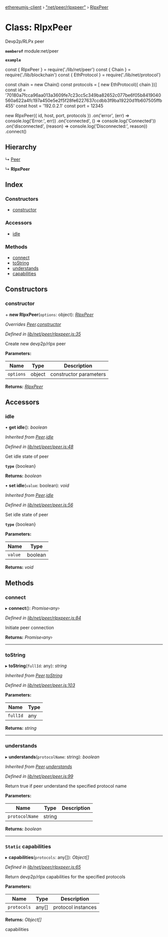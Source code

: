 [ethereumjs-client](../README.md) › ["net/peer/rlpxpeer"](../modules/_net_peer_rlpxpeer_.md) › [RlpxPeer](_net_peer_rlpxpeer_.rlpxpeer.md)

# Class: RlpxPeer

Devp2p/RLPx peer

**`memberof`** module:net/peer

**`example`** 

const { RlpxPeer } = require('./lib/net/peer')
const { Chain } = require('./lib/blockchain')
const { EthProtocol } = require('./lib/net/protocol')

const chain = new Chain()
const protocols = [ new EthProtocol({ chain })]
const id = '70180a7fcca96aa013a3609fe7c23cc5c349ba82652c077be6f05b8419040560a622a4fc197a450e5e2f5f28fe6227637ccdbb3f9ba19220d1fb607505ffb455'
const host = '192.0.2.1'
const port = 12345

new RlpxPeer({ id, host, port, protocols })
  .on('error', (err) => console.log('Error:', err))
  .on('connected', () => console.log('Connected'))
  .on('disconnected', (reason) => console.log('Disconnected:', reason))
  .connect()

## Hierarchy

  ↳ [Peer](_net_peer_peer_.peer.md)

  ↳ **RlpxPeer**

## Index

### Constructors

* [constructor](_net_peer_rlpxpeer_.rlpxpeer.md#constructor)

### Accessors

* [idle](_net_peer_rlpxpeer_.rlpxpeer.md#idle)

### Methods

* [connect](_net_peer_rlpxpeer_.rlpxpeer.md#connect)
* [toString](_net_peer_rlpxpeer_.rlpxpeer.md#tostring)
* [understands](_net_peer_rlpxpeer_.rlpxpeer.md#understands)
* [capabilities](_net_peer_rlpxpeer_.rlpxpeer.md#static-capabilities)

## Constructors

###  constructor

\+ **new RlpxPeer**(`options`: object): *[RlpxPeer](_net_peer_rlpxpeer_.rlpxpeer.md)*

*Overrides [Peer](_net_peer_peer_.peer.md).[constructor](_net_peer_peer_.peer.md#constructor)*

*Defined in [lib/net/peer/rlpxpeer.js:35](https://github.com/ethereumjs/ethereumjs-client/blob/master/lib/net/peer/rlpxpeer.js#L35)*

Create new devp2p/rlpx peer

**Parameters:**

Name | Type | Description |
------ | ------ | ------ |
`options` | object | constructor parameters |

**Returns:** *[RlpxPeer](_net_peer_rlpxpeer_.rlpxpeer.md)*

## Accessors

###  idle

• **get idle**(): *boolean*

*Inherited from [Peer](_net_peer_peer_.peer.md).[idle](_net_peer_peer_.peer.md#idle)*

*Defined in [lib/net/peer/peer.js:48](https://github.com/ethereumjs/ethereumjs-client/blob/master/lib/net/peer/peer.js#L48)*

Get idle state of peer

**`type`** {boolean}

**Returns:** *boolean*

• **set idle**(`value`: boolean): *void*

*Inherited from [Peer](_net_peer_peer_.peer.md).[idle](_net_peer_peer_.peer.md#idle)*

*Defined in [lib/net/peer/peer.js:56](https://github.com/ethereumjs/ethereumjs-client/blob/master/lib/net/peer/peer.js#L56)*

Set idle state of peer

**`type`** {boolean}

**Parameters:**

Name | Type |
------ | ------ |
`value` | boolean |

**Returns:** *void*

## Methods

###  connect

▸ **connect**(): *Promise‹any›*

*Defined in [lib/net/peer/rlpxpeer.js:84](https://github.com/ethereumjs/ethereumjs-client/blob/master/lib/net/peer/rlpxpeer.js#L84)*

Initiate peer connection

**Returns:** *Promise‹any›*

___

###  toString

▸ **toString**(`fullId`: any): *string*

*Inherited from [Peer](_net_peer_peer_.peer.md).[toString](_net_peer_peer_.peer.md#tostring)*

*Defined in [lib/net/peer/peer.js:103](https://github.com/ethereumjs/ethereumjs-client/blob/master/lib/net/peer/peer.js#L103)*

**Parameters:**

Name | Type |
------ | ------ |
`fullId` | any |

**Returns:** *string*

___

###  understands

▸ **understands**(`protocolName`: string): *boolean*

*Inherited from [Peer](_net_peer_peer_.peer.md).[understands](_net_peer_peer_.peer.md#understands)*

*Defined in [lib/net/peer/peer.js:99](https://github.com/ethereumjs/ethereumjs-client/blob/master/lib/net/peer/peer.js#L99)*

Return true if peer understand the specified protocol name

**Parameters:**

Name | Type | Description |
------ | ------ | ------ |
`protocolName` | string |   |

**Returns:** *boolean*

___

### `Static` capabilities

▸ **capabilities**(`protocols`: any[]): *Object[]*

*Defined in [lib/net/peer/rlpxpeer.js:65](https://github.com/ethereumjs/ethereumjs-client/blob/master/lib/net/peer/rlpxpeer.js#L65)*

Return devp2p/rlpx capabilities for the specified protocols

**Parameters:**

Name | Type | Description |
------ | ------ | ------ |
`protocols` | any[] | protocol instances |

**Returns:** *Object[]*

capabilities
